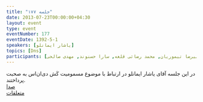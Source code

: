 ```yaml
---
title: "جلسه ۱۷۷"
date: 2013-07-23T00:00:00+04:30
layout: event
type: event
eventNumber: 177
eventDate: 1392-5-1
speakers: [یاشار ایمانلو]
topics: [Dns]
participants: [بهنام توکلی کرمانی, مازیار سجودیان, محمدرضا کمالی‌فرد, محمد درویش, اسماعیل پارسا ضیابری, علی رستگار, نیما جلالی, فرید احمدیان, رضا شالباف‌زاده, سید مجید عظیمی, مهدی افشاری, کمیل کمالی, یاشار ایمانلو, سعید ظهرابی, وحیدرضا نادری, کیوان هدایتی, آرش شمس, چالیست, نوید آقاحسنی, محمد حسین حامدی, آرمان مردانی, سید محمد مسعود صدرنژاد, کوشا اسماعیل‌پور, حسین شکری, یه انقلابی, حمید صالحیان, سید حمید مهدوی, وحید فردی, زهرا اصلانی, سمانه شاه‌محمدی, محمد افاضاتی, زهرا اعماری, سید احمد حسینی, دانیال نیک‌نام, مهرشاد زندی گهر, علیرضا تیموریان, محمد رضائی قلعه, سارا حسنوند, مهدی صالحی]
---
```

در این جلسه آقای یاشار ایمانلو در ارتباط با موضوع مسمومیت کَش دی‌ان‌اس به صحبت پرداختند.  
[صدا](https://archive.org/details/tehlug_177_dns_cache_poisoning)  
[متعلقات](/events/presentations/177/dns_cache_poisoning.zip)  


